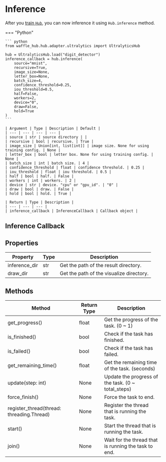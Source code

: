 # Inference

After you [train `Hub`](train.md), you can now inference it using `Hub.inference` method.

<!-- """Start Inference

Args:
    source (str): source directory
    recursive (bool, optional): recursive. Defaults to True.
    image_size (Union[int, list[int]], optional): image size. None for using training config. Defaults to None.
    letter_box (bool, optional): letter box. None for using training config. Defaults to None.
    batch_size (int, optional): batch size. Defaults to 4.
    confidence_threshold (float, optional): confidence threshold. Defaults to 0.25.
    iou_threshold (float, optional): iou threshold. Defaults to 0.5.
    half (bool, optional): half. Defaults to False.
    workers (int, optional): workers. Defaults to 2.
    device (str, optional): device. "cpu" or "gpu_id". Defaults to "0".
    draw (bool, optional): draw. Defaults to False.
    hold (bool, optional): hold. Defaults to True.


Raises:
    FileNotFoundError: if can not detect appropriate dataset.
    e: something gone wrong with ultralytics

Returns:
    InferenceCallback: inference callback
""" -->

=== "Python"
    
    ``` python
    from waffle_hub.hub.adapter.ultralytics import UltralyticsHub
    
    hub = UltralyticsHub.load("digit_detector")
    inference_callback = hub.inference(
        source="mnist",
        recursive=True,
        image_size=None,
        letter_box=None,
        batch_size=4,
        confidence_threshold=0.25,
        iou_threshold=0.5,
        half=False,
        workers=2,
        device="0",
        draw=False,
        hold=True
    )
    ```

    | Argument | Type | Description | Default |
    | --- | --- | --- | --- |
    | source | str | source directory | |
    | recursive | bool | recursive. | True |
    | image_size | Union[int, list[int]] | image size. None for using training config. | None |
    | letter_box | bool | letter box. None for using training config. | None |
    | batch_size | int | batch size. | 4 |
    | confidence_threshold | float | confidence threshold. | 0.25 |
    | iou_threshold | float | iou threshold. | 0.5 |
    | half | bool | half. | False |
    | workers | int | workers. | 2 |
    | device | str | device. "cpu" or "gpu_id". | "0" |
    | draw | bool | draw. | False |
    | hold | bool | hold. | True |
    
    | Return | Type | Description |
    | --- | --- | --- |
    | inference_callback | InferenceCallback | Callback object |

## Inference Callback

## Properties

| Property | Type | Description |
| --- | --- | --- |
| inference_dir | str | Get the path of the result directory. |
| draw_dir | str | Get the path of the visualize directory. |

## Methods

| Method | Return Type | Description |
| --- | --- | --- |
| get_progress() | float | Get the progress of the task. (0 ~ 1) |
| is_finished() | bool | Check if the task has finished. |
| is_failed() | bool | Check if the task has failed. |
| get_remaining_time() | float | Get the remaining time of the task. (seconds) |
| update(step: int) | None | Update the progress of the task. (0 ~ total_steps) |
| force_finish() | None | Force the task to end. |
| register_thread(thread: threading.Thread) | None | Register the thread that is running the task. |
| start() | None | Start the thread that is running the task. |
| join() | None | Wait for the thread that is running the task to end. |
